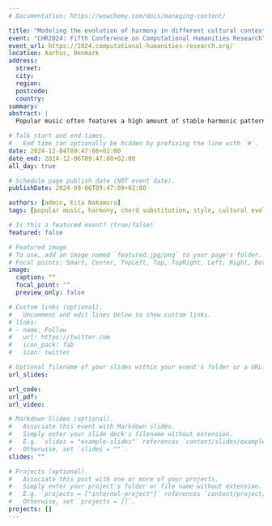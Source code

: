 ```yaml
---
# Documentation: https://wowchemy.com/docs/managing-content/

title: "Modeling the evolution of harmony in different cultural contexts"
event: "CHR2024: Fifth Conference on Computational Humanities Research"
event_url: https://2024.computational-humanities-research.org/
location: Aarhus, Denmark
address:
  street:
  city:
  region:
  postcode:
  country:
summary:
abstract: |
  Popular music often features a high amount of stable harmonic patterns, which facilitates the establishment of stylistic idioms and recognizability, and the changing frequencies of such patterns are closely linked to style and genre: new patterns arise while others die out. Here, we employ a content-based transmission model from cultural evolution research and compare three  20th-century popular music genres from different geographical and cultural contexts. Prior work on the evolution of harmony often only considers a small vocabulary of chords with a binary distance metric (same or different). Here, we introduce music-theoretically sensible notions of harmonic distance between chords, that allows us to arrive at more fine-grained results regarding relative influences of different kinds of harmonic relations on diachronic changes. Inferring the substitution probabilities for different chord classes, our results indicate an increasing usage of chord categories, whereas chord extensions remain relatively stable. Our study provides a principled model-based methodology for cross-cultural research on the evolution of harmony.

# Talk start and end times.
#   End time can optionally be hidden by prefixing the line with `#`.
date: 2024-12-04T09:47:08+02:00
date_end: 2024-12-06T09:47:08+02:00
all_day: true

# Schedule page publish date (NOT event date).
publishDate: 2024-09-06T09:47:08+02:00

authors: [admin, Eita Nakamura]
tags: [popular music, harmony, chord substitution, style, cultural evolution]

# Is this a featured event? (true/false)
featured: false

# Featured image
# To use, add an image named `featured.jpg/png` to your page's folder. 
# Focal points: Smart, Center, TopLeft, Top, TopRight, Left, Right, BottomLeft, Bottom, BottomRight.
image:
  caption: ""
  focal_point: ""
  preview_only: false

# Custom links (optional).
#   Uncomment and edit lines below to show custom links.
# links:
# - name: Follow
#   url: https://twitter.com
#   icon_pack: fab
#   icon: twitter

# Optional filename of your slides within your event's folder or a URL.
url_slides:

url_code:
url_pdf:
url_video:

# Markdown Slides (optional).
#   Associate this event with Markdown slides.
#   Simply enter your slide deck's filename without extension.
#   E.g. `slides = "example-slides"` references `content/slides/example-slides.md`.
#   Otherwise, set `slides = ""`.
slides: ""

# Projects (optional).
#   Associate this post with one or more of your projects.
#   Simply enter your project's folder or file name without extension.
#   E.g. `projects = ["internal-project"]` references `content/project/deep-learning/index.md`.
#   Otherwise, set `projects = []`.
projects: []
---
```

